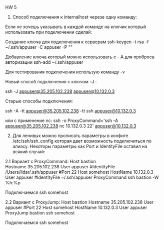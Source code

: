 HW 5

1. Способ подключения к internalhost черезе одну команду:

Если не хочешь указывать в каждой команде на ключик который использовать при подключении сделай:

Создание ключа для подключения к серверам
ssh-keygen -t rsa -f ~/.ssh/appuser -C appuser -P ""

Добавление ключа который можно использовать с - A для проброса авторизации
ssh-add ~/.ssh/appuser

Для тестирования подключения использую команду -v

Новый способ подключения с ключом -J :

ssh -J appuser@35.205.102.238 appuser@10.132.0.3

Старые способы подключения:

ssh -A -tt appuser@35.205.102.238 -tt ssh appuser@10.132.0.3

или с применение nc:
ssh -o ProxyCommand='ssh -A appuser@35.205.102.238 nc 10.132.0.3 22'  appuser@10.132.0.3

2. Для ленивых можно прописать параметры в конфиге /etc/ssh/ssh_config которая дает возможность подключиться по алиасу. Некоторы параметры как Port и IdentityFile оставил на всякий случай:

2.1 Вариант с ProxyCommand:
Host bastion     
  Hostname 35.205.102.238
  User appuser
  #IdentityFile /Users/ildar/.ssh/appuser
  #Port 22
Host somehost
  HostName 10.132.0.3
  User appuser
  #IdentityFile ~/.ssh/appuser
  ProxyCommand ssh bastion -W %h:%p

Подключаемся ssh somehost

2.2 Вариант с ProxyJump:
Host bastion
        Hostname 35.205.102.238
        User appuser
        #Port 22
Host somehost
        HostName 10.132.0.3
        User appuser
        ProxyJump bastion
ssh somehost

Подключаемся ssh somehost
